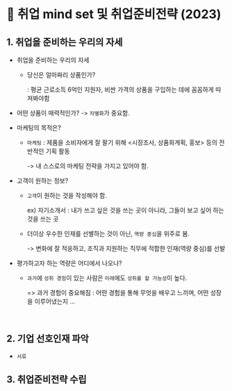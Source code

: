 # 📖 취업 mind set 및 취업준비전략 (2023)

## 1. 취업을 준비하는 우리의 자세

  * 취업을 준비하는 우리의 자세
    * 당신은 얼마짜리 상품인가?
      
      : 평균 근로소득 6억인 지원자, 비싼 가격의 상품을 구입하는 데에 꼼꼼하게 따져봐야함

  * 어떤 상품이 매력적인가? -> `차별화`가 중요함.

  * 마케팅의 목적은?
    
    * `마케팅` : 제품을 소비자에게 잘 팔기 위해 <시장조사, 상품화계획, 홍보> 등의 전반적인 기획 활동
      
      -> 내 스스로의 마케팅 전략을 가지고 있어야 함.

  * 고객이 원하는 정보?
    * `고객`이 원하는 것을 작성해야 함.
      
      ex) 자기소개서 : 내가 쓰고 싶은 것을 쓰는 곳이 아니라, 그들이 보고 싶어 하는 것을 쓰는 곳
    * 더이상 우수한 인재를 선별하는 것이 아닌, `역량 중심`을 위주로 봄.
      
      -> 변화에 잘 적응하고, 조직과 지원하는 직무에 적합한 인재(역량 중심)를 선발

  * 평가하고자 하는 역량은 어디에서 나오나?
    * `과거`에 `성취 경험`이 있는 사람은 `미래`에도 `성취를 할 가능성`이 높다.
      
      => 과거 경험이 중요해짐 : 어떤 경험을 통해 무엇을 배우고 느끼며, 어떤 성장을 이루어냈는지 ...



<br>
    

## 2. 기업 선호인재 파악
  * `서류`

## 3. 취업준비전략 수립
